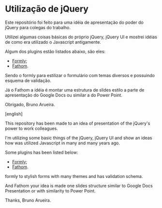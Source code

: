 Utilização de jQuery
====================

Este repositório foi feito para uma idéia de apresentação do poder do jQuery para colegas do trabalho.

Utilizei algumas coisas básicas do próprio jQuery, jQuery UI e mostrei idéias de como era utilizado o Javascript antigamente.

Algum dos plugins estão listados abaixo, são eles:

* [Formly](https://github.com/ThrivingKings/Formly);
* [Fathom](https://github.com/markdalgleish/fathom).

Sendo o formly para estilizar o formulário com temas diversos e possuindo esquema de validação.

Já o Fathom a idéia é montar uma estrutura de slides estilo a parte de apresentação do Google Docs ou similar a do Power Point.

Obrigado,
Bruno Arueira.

[english]

This repository has been made to an idea of presentation of the jQuery's power to work colleagues.

I'm utilizing some basic things of the jQuery, jQuery UI and show an ideas how was utilized Javascript in many and many years ago.

Some plugins has been listed below:

* [Formly](https://github.com/ThrivingKings/Formly);
* [Fathom](https://github.com/markdalgleish/fathom).

formly to stylish forms with many themes and has validation schema.

And Fathom your idea is made one slides structure similar to Google Docs Presentation or with similarity to Power Point.

Thanks,
Bruno Arueira.
